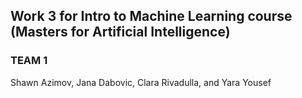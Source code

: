 ## Work 3 for Intro to Machine Learning course (Masters for Artificial Intelligence)

### TEAM 1
Shawn Azimov, Jana Dabovic, Clara Rivadulla, and Yara Yousef
